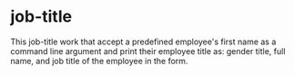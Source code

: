 # job-title

This job-title work that accept a predefined employee's first name as a command line argument and print their employee title as: gender title, full name, and job title of the employee in the form.
